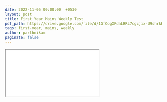 ```yaml
---
date: 2022-11-05 00:00:00  +0530
layout: post
title: First Year Mains Weekly Test
pdf_path: https://drive.google.com/file/d/1GfOogXFdaLBRL7cgcjix-U9shrkHyveD/preview?usp=drive_link
tags: first-year, mains, weekly
author: parthnikam
paginate: false
---
```


<iframe class="embed-pdf" src="{{ page.pdf_path }}#toolbar=0" seamless="seamless" scrolling="no" style="overflow:hidden"></iframe>
